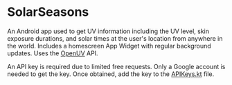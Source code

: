 # SolarSeasons

An Android app used to get UV information including the UV level, skin exposure durations, and solar times at the user's location from anywhere in the world. Includes a homescreen App Widget with regular background updates. Uses the [OpenUV](https://www.openuv.io/) API.

An API key is required due to limited free requests. Only a Google account is needed to get the key. Once obtained, add the key to the [APIKeys.kt](./app/src/main/java/com/johnseymour/solarseasons/api/APIKeys.kt) file.
